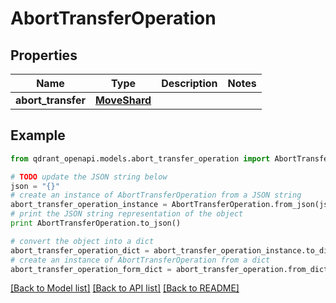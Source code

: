 # AbortTransferOperation


## Properties
Name | Type | Description | Notes
------------ | ------------- | ------------- | -------------
**abort_transfer** | [**MoveShard**](MoveShard.md) |  | 

## Example

```python
from qdrant_openapi.models.abort_transfer_operation import AbortTransferOperation

# TODO update the JSON string below
json = "{}"
# create an instance of AbortTransferOperation from a JSON string
abort_transfer_operation_instance = AbortTransferOperation.from_json(json)
# print the JSON string representation of the object
print AbortTransferOperation.to_json()

# convert the object into a dict
abort_transfer_operation_dict = abort_transfer_operation_instance.to_dict()
# create an instance of AbortTransferOperation from a dict
abort_transfer_operation_form_dict = abort_transfer_operation.from_dict(abort_transfer_operation_dict)
```
[[Back to Model list]](../README.md#documentation-for-models) [[Back to API list]](../README.md#documentation-for-api-endpoints) [[Back to README]](../README.md)


